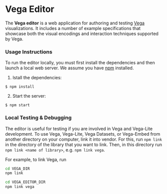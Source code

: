 # Vega Editor

The **Vega editor** is a web application for authoring and testing [Vega](http://github.com/vega/vega) visualizations. It includes a number of example specifications that showcase both the visual encodings and interaction techniques supported by Vega.

### Usage Instructions

To run the editor locally, you must first install the dependencies and then launch a local web server. We assume you have [npm](https://www.npmjs.com/) installed.

1. Istall the dependencies:

```
$ npm install
```

2. Start the server:

```
$ npm start
```

### Local Testing & Debugging

The editor is useful for testing if you are involved in Vega and Vega-Lite development. To use Vega, Vega-Lite, Vega Datasets, or Vega-Embed from another directory on your computer, link it into vendor. For this, run `npm link` in the directory of the library that you want to link. Then, in this directory run `npm link <name of library>`, e.g. `npm link vega`.

For example, to link Vega, run

```bash
cd VEGA_DIR
npm link

cd VEGA_EDITOR_DIR
npm link vega
```
